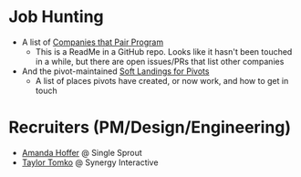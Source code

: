 [pairs]: https://github.com/FionaVoss/we-pair
[soft]: https://docs.google.com/spreadsheets/d/1SYQTJSsJuA79Y32zpi7qEsN0hgvwnfrFEHbqNbHdI6M/edit#gid=0

# Job Hunting

- A list of [Companies that Pair Program][pairs]
    - This is a ReadMe in a GitHub repo. Looks like it hasn't been touched in a  while, but there are open issues/PRs that list other companies 
- And the pivot-maintained [Soft Landings for Pivots][soft]
    - A list of places pivots have created, or now work, and how to get in touch
 
# Recruiters (PM/Design/Engineering)

- [Amanda Hoffer](https://www.linkedin.com/in/amanda-hoffer/) @ Single Sprout 
- [Taylor Tomko](https://www.linkedin.com/in/taylor-tomko/) @ Synergy Interactive 
